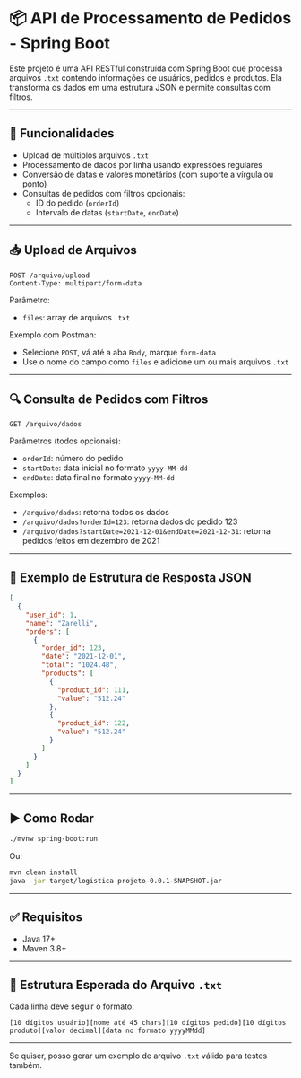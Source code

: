 
# 📦 API de Processamento de Pedidos - Spring Boot

Este projeto é uma API RESTful construída com Spring Boot que processa arquivos `.txt` contendo informações de usuários, pedidos e produtos. Ela transforma os dados em uma estrutura JSON e permite consultas com filtros.

---

## 🔧 Funcionalidades

- Upload de múltiplos arquivos `.txt`
- Processamento de dados por linha usando expressões regulares
- Conversão de datas e valores monetários (com suporte a vírgula ou ponto)
- Consultas de pedidos com filtros opcionais:
  - ID do pedido (`orderId`)
  - Intervalo de datas (`startDate`, `endDate`)

---

## 📥 Upload de Arquivos

```
POST /arquivo/upload
Content-Type: multipart/form-data
```

Parâmetro:
- `files`: array de arquivos `.txt`

Exemplo com Postman:
- Selecione `POST`, vá até a aba `Body`, marque `form-data`
- Use o nome do campo como `files` e adicione um ou mais arquivos `.txt`

---

## 🔍 Consulta de Pedidos com Filtros

```
GET /arquivo/dados
```

Parâmetros (todos opcionais):
- `orderId`: número do pedido
- `startDate`: data inicial no formato `yyyy-MM-dd`
- `endDate`: data final no formato `yyyy-MM-dd`

Exemplos:
- `/arquivo/dados`: retorna todos os dados
- `/arquivo/dados?orderId=123`: retorna dados do pedido 123
- `/arquivo/dados?startDate=2021-12-01&endDate=2021-12-31`: retorna pedidos feitos em dezembro de 2021

---

## 🧾 Exemplo de Estrutura de Resposta JSON

```json
[
  {
    "user_id": 1,
    "name": "Zarelli",
    "orders": [
      {
        "order_id": 123,
        "date": "2021-12-01",
        "total": "1024.48",
        "products": [
          {
            "product_id": 111,
            "value": "512.24"
          },
          {
            "product_id": 122,
            "value": "512.24"
          }
        ]
      }
    ]
  }
]
```

---

## ▶️ Como Rodar

```bash
./mvnw spring-boot:run
```

Ou:

```bash
mvn clean install
java -jar target/logistica-projeto-0.0.1-SNAPSHOT.jar
```

---

## ✅ Requisitos

- Java 17+
- Maven 3.8+

---

## 📁 Estrutura Esperada do Arquivo `.txt`

Cada linha deve seguir o formato:

```
[10 dígitos usuário][nome até 45 chars][10 dígitos pedido][10 dígitos produto][valor decimal][data no formato yyyyMMdd]
```

---

Se quiser, posso gerar um exemplo de arquivo `.txt` válido para testes também.
